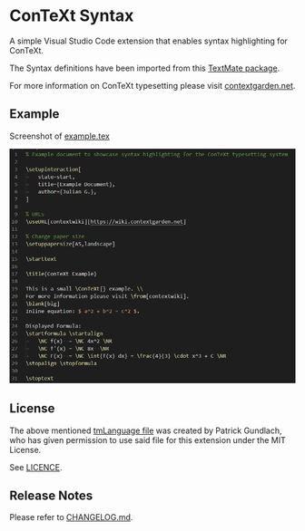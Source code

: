 # ConTeXt Syntax

A simple Visual Studio Code extension that enables syntax highlighting for ConTeXt.

The Syntax definitions have been imported from this [TextMate package](https://github.com/pgundlach/context.tmbundle/blob/master/Syntaxes/ConTeXt.tmLanguage).

For more information on ConTeXt typesetting please visit [contextgarden.net](contextgarden.net).

## Example

Screenshot of [example.tex](example/example.tex)

![Screenshot Dark Theme](img/dark.png)

## License

The above mentioned [tmLanguage file](https://github.com/pgundlach/context.tmbundle/blob/master/Syntaxes/ConTeXt.tmLanguage) was created by Patrick Gundlach, who has given permission to use said file for this extension under the MIT License.

See [LICENCE](LICENCE).

## Release Notes

Please refer to [CHANGELOG.md](CHANGELOG.md).